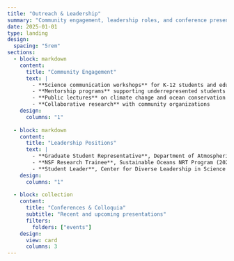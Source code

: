```yaml
---
title: "Outreach & Leadership"
summary: "Community engagement, leadership roles, and conference presentations."
date: 2025-01-01
type: landing
design:
  spacing: "5rem"
sections:
  - block: markdown
    content:
      title: "Community Engagement"
      text: |
        - **Science communication workshops** for K-12 students and educators
        - **Mentorship programs** supporting underrepresented students in STEM
        - **Public lectures** on climate change and ocean conservation
        - **Collaborative research** with community organizations
    design:
      columns: "1"
  
  - block: markdown
    content:
      title: "Leadership Positions"
      text: |
        - **Graduate Student Representative**, Department of Atmospheric & Oceanic Sciences, UCLA
        - **NSF Research Trainee**, Sustainable Oceans NRT Program (2022–2023)
        - **Student Leader**, Center for Diverse Leadership in Science (CDLS), UCLA
    design:
      columns: "1"
  
  - block: collection
    content:
      title: "Conferences & Colloquia"
      subtitle: "Recent and upcoming presentations"
      filters:
        folders: ["events"]
    design:
      view: card
      columns: 3
---
```

